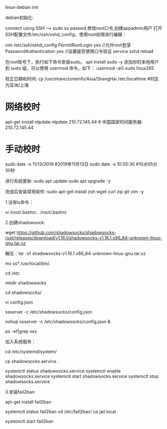 linux-debian init

debian初始化:

connect using SSH --> sudo su
passwd,修改root口令,创建appadmin用户
打开SSH配置文件/etc/ssh/sshd_config，使用root权限进行编辑：

vim /etc/ssh/sshd_config
 PermitRootLogin yes                           //允许root登录      
 PasswordAuthentication yes                 //设置是否使用口令验证
service sshd reload


在root账号下，执行如下命令安装sudo。
apt install sudo -y
添加你的本地用户到 sudo 组，可以使用 usermod 命令，如下：
usermod -aG sudo linux265

校正日期和时间:
cp /usr/share/zoneinfo/Asia/ShangHai  /etc/localtime     #时区为亚洲/上海
# 网络校时
apt-get install ntpdate
ntpdate 210.72.145.44        # 中国国家时间服务器: 210.72.145.44

# 手动校时
sudo date -s 11/13/2019                #2019年11月13日
sudo date -s 10:05:30                  #10点05分30秒

进行系统更新:
sudo apt update
sudo apt upgrade -y

完成后安装常用软件:
sudo apt-get install zsh wget curl zip git vim -y


1.没有ls命令：

vi /root/.bashrc 
. /root/.bashrc 

2.创建shadowsock:

wget https://github.com/shadowsocks/shadowsocks-rust/releases/download/v1.16.1/shadowsocks-v1.16.1.x86_64-unknown-linux-gnu.tar.xz

解压：tar -xf shadowsocks-v1.16.1.x86_64-unknown-linux-gnu.tar.xz 

mv ss* /usr/local/bin/.

cd /etc

mkdir shadowsocks

cd shadowsocks/

vi config.json

ssserver -c /etc/shadowsocks/config.json

nohup ssserver -c /etc/shadowsocks/config.json &

ps -ef|grep sss

加入系统服务：

cd /etc/systemd/system/

cp shadowsocks.service .

systemctl status shadowsocks.service
systemctl enable shadowsocks.service
systemctl start shadowsocks.service
systemctl stop shadowsocks.service

3.安装fail2ban:

apt-get install fail2ban

systemctl status fail2ban
cd /etc/fail2ban/
cp jail.local .

systemctl start fail2ban

